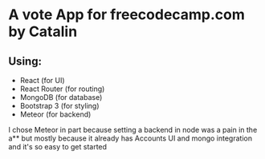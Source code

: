 # A vote App for freecodecamp.com by Catalin

## Using:

- React (for UI)
- React Router (for routing)
- MongoDB (for database)
- Bootstrap 3 (for styling)
- Meteor (for backend)

I chose Meteor in part because setting a backend in node was a pain in the a**
but mostly because it already has Accounts UI and mongo integration and it's so easy
to get started
